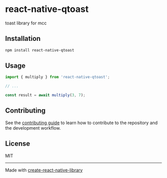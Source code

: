 # react-native-qtoast

toast library for mcc

## Installation

```sh
npm install react-native-qtoast
```

## Usage

```js
import { multiply } from 'react-native-qtoast';

// ...

const result = await multiply(3, 7);
```

## Contributing

See the [contributing guide](CONTRIBUTING.md) to learn how to contribute to the repository and the development workflow.

## License

MIT

---

Made with [create-react-native-library](https://github.com/callstack/react-native-builder-bob)
